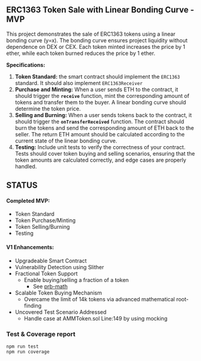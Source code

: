 ## ERC1363 Token Sale with Linear Bonding Curve - MVP

This project demonstrates the sale of ERC1363 tokens using a linear bonding curve (y=x). The bonding curve ensures project liquidity without dependence on DEX or CEX. Each token minted increases the price by 1 ether, while each token burned reduces the price by 1 ether.

**Specifications:**

1. **Token Standard:** the smart contract should implement the `ERC1363` standard. It should also implement `ERC1363Receiver`
2. **Purchase and Minting:** When a user sends ETH to the contract, it should trigger the **`receive`** function, mint the corresponding amount of tokens and transfer them to the buyer. A linear bonding curve should determine the token price.
3. **Selling and Burning:** When a user sends tokens back to the contract, it should trigger the **`onTransferReceived`** function. The contract should burn the tokens and send the corresponding amount of ETH back to the seller. The return ETH amount should be calculated according to the current state of the linear bonding curve.
4. **Testing:** Include unit tests to verify the correctness of your contract. Tests should cover token buying and selling scenarios, ensuring that the token amounts are calculated correctly, and edge cases are properly handled.

## STATUS
#### Completed MVP:

* Token Standard
* Token Purchase/Minting
* Token Selling/Burning
* Testing

#### V1 Enhancements:

* Upgradeable Smart Contract
* Vulnerability Detection using Slither
* Fractional Token Support
    * Enable buying/selling a fraction of a token
        * See [prb-math](https://github.com/PaulRBerg/prb-math)
* Scalable Token Buying Mechanism
    * Overcame the limit of 14k tokens via advanced mathematical root-finding
* Uncovered Test Scenario Addressed
    * Handle case at AMMToken.sol Line:149 by using mocking

### Test & Coverage report

```
npm run test
npm run coverage
```
